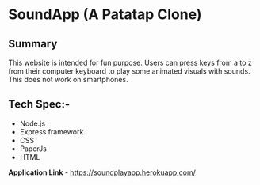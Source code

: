 # SoundApp (A Patatap Clone)
## Summary
This website is intended for fun purpose. Users can press keys from a to z from their computer keyboard to play some animated visuals with sounds. This does not work on smartphones.
## Tech Spec:-
- Node.js
- Express framework
- CSS 
- PaperJs
- HTML

**Application Link** - https://soundplayapp.herokuapp.com/

